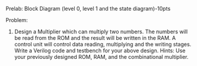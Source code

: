 Prelab: Block Diagram (level 0, level 1 and the state diagram)-10pts

Problem:
1.	Design a Multiplier which can multiply two numbers. The numbers will be read from the ROM and the result will be written in the RAM. A control unit will control data reading, multiplying and the writing stages. Write a Verilog code and testbench for your above design.
Hints: Use your previously designed ROM, RAM, and the combinational multiplier. 
